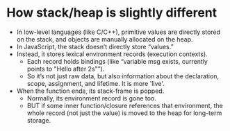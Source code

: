 # How stack/heap is slightly different
- In low-level languages (like C/C++), primitive values are directly stored on the stack, and objects are manually allocated on the heap.
- In JavaScript, the stack doesn’t directly store “values.”
- Instead, it stores lexical environment records (execution contexts).
    - Each record holds bindings (like “variable msg exists, currently points to "Hello after 2s"”).
    - So it’s not just raw data, but also information about the declaration, scope, assignment, and lifetime. It is more 'live'.
- When the function ends, its stack-frame is popped.
    - Normally, its environment record is gone too.
    - BUT if some inner function/closure references that environment, the whole record (not just the value) is moved to the heap for long-term storage.